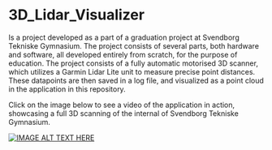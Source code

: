 # 3D_Lidar_Visualizer

Is a project developed as a part of a graduation project at Svendborg Tekniske Gymnasium.
The project consists of several parts, both hardware and software, all developed entirely from scratch, for the purpose of education. The project consists of a fully automatic motorised 3D scanner, which utilizes a Garmin Lidar Lite unit to measure precise point distances. These datapoints are then saved in a log file, and visualized as a point cloud in the application in this repository.

Click on the image below to see a video of the application in action, showcasing a full 3D scanning of the internal of Svendborg Tekniske Gymnasium.

[![IMAGE ALT TEXT HERE](https://img.youtube.com/vi/49rYWJ-ClfY/0.jpg)](https://www.youtube.com/watch?v=49rYWJ-ClfY)
